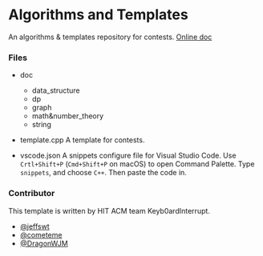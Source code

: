 # Algorithms and Templates

An algorithms & templates repository for contests. [Online doc](https://www.cometeme.tech/algorithms-and-templates/)

### Files

-   doc

    -   data_structure
    -   dp
    -   graph
    -   math&number_theory
    -   string

-   template.cpp
    A template for contests.

-   vscode.json
    A snippets configure file for Visual Studio Code. Use `Crtl+Shift+P` (`Cmd+Shift+P` on macOS) to open Command Palette. Type `snippets`, and choose `C++`. Then paste the code in.
    
### Contributor

This template is written by HIT ACM team Keyb0ardInterrupt.

-   [@jeffswt](https://github.com/jeffswt)
-   [@cometeme](https://github.com/cometeme)
-   [@DragonWJM](https://github.com/DragonWJM)